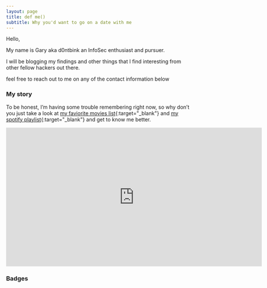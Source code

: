 ```yaml
---
layout: page
title: def me()
subtitle: Why you'd want to go on a date with me
---
```

Hello,

My name is Gary aka d0ntbink an InfoSec enthusiast and pursuer.

I will be blogging my findings and other things that I find interesting from other fellow hackers out there.

feel free to reach out to me on any of the contact information below


### My story

To be honest, I’m having some trouble remembering right now, so why don’t you just take a look at [my faviorite movies list](https://letterboxd.com/d0ntblink/list/my-top-movies-in-no-order/){:target="_blank"} and [my spotify playlist](https://open.spotify.com/playlist/6mLl0yH6EfhuqrDm2alXXA?si=e7vDGeQGRjyU4uUV8GyfOQ){:target="_blank"} and get to know me better.

<iframe src="https://open.spotify.com/embed/playlist/6mLl0yH6EfhuqrDm2alXXA" width="700" height="380" frameborder="0" allowtransparency="true" allow="encrypted-media"></iframe>

### Badges

<script src="https://www.hackthebox.eu/badge/466368"></script>